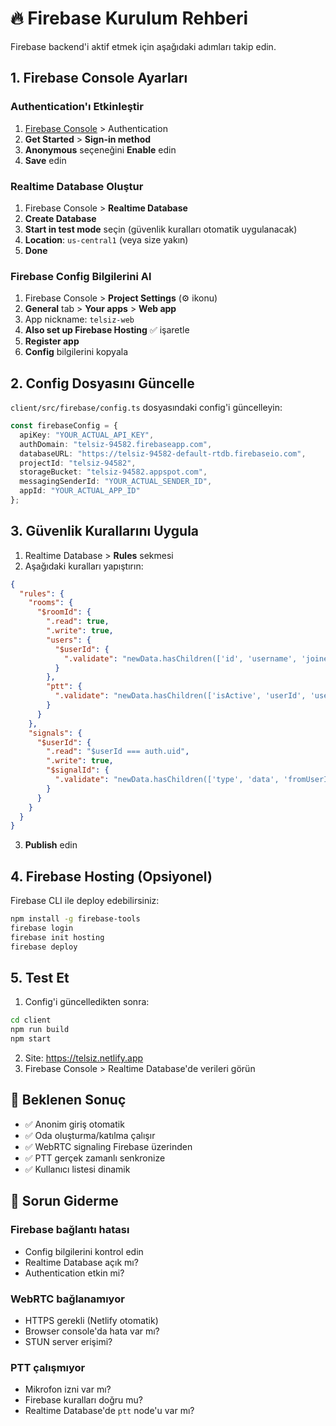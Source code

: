 # 🔥 Firebase Kurulum Rehberi

Firebase backend'i aktif etmek için aşağıdaki adımları takip edin.

## 1. Firebase Console Ayarları

### Authentication'ı Etkinleştir
1. [Firebase Console](https://console.firebase.google.com/u/0/project/telsiz-94582/) > Authentication
2. **Get Started** > **Sign-in method**
3. **Anonymous** seçeneğini **Enable** edin
4. **Save** edin

### Realtime Database Oluştur
1. Firebase Console > **Realtime Database**
2. **Create Database**
3. **Start in test mode** seçin (güvenlik kuralları otomatik uygulanacak)
4. **Location**: `us-central1` (veya size yakın)
5. **Done**

### Firebase Config Bilgilerini Al
1. Firebase Console > **Project Settings** (⚙️ ikonu)
2. **General** tab > **Your apps** > **Web app**
3. App nickname: `telsiz-web`
4. **Also set up Firebase Hosting** ✅ işaretle
5. **Register app**
6. **Config** bilgilerini kopyala

## 2. Config Dosyasını Güncelle

`client/src/firebase/config.ts` dosyasındaki config'i güncelleyin:

```typescript
const firebaseConfig = {
  apiKey: "YOUR_ACTUAL_API_KEY",
  authDomain: "telsiz-94582.firebaseapp.com",
  databaseURL: "https://telsiz-94582-default-rtdb.firebaseio.com",
  projectId: "telsiz-94582",
  storageBucket: "telsiz-94582.appspot.com",
  messagingSenderId: "YOUR_ACTUAL_SENDER_ID",
  appId: "YOUR_ACTUAL_APP_ID"
};
```

## 3. Güvenlik Kurallarını Uygula

1. Realtime Database > **Rules** sekmesi
2. Aşağıdaki kuralları yapıştırın:

```json
{
  "rules": {
    "rooms": {
      "$roomId": {
        ".read": true,
        ".write": true,
        "users": {
          "$userId": {
            ".validate": "newData.hasChildren(['id', 'username', 'joinedAt', 'isSpeaking'])"
          }
        },
        "ptt": {
          ".validate": "newData.hasChildren(['isActive', 'userId', 'username', 'timestamp'])"
        }
      }
    },
    "signals": {
      "$userId": {
        ".read": "$userId === auth.uid",
        ".write": true,
        "$signalId": {
          ".validate": "newData.hasChildren(['type', 'data', 'fromUserId', 'toUserId', 'timestamp'])"
        }
      }
    }
  }
}
```

3. **Publish** edin

## 4. Firebase Hosting (Opsiyonel)

Firebase CLI ile deploy edebilirsiniz:

```bash
npm install -g firebase-tools
firebase login
firebase init hosting
firebase deploy
```

## 5. Test Et

1. Config'i güncelledikten sonra:
```bash
cd client
npm run build
npm start
```

2. Site: https://telsiz.netlify.app
3. Firebase Console > Realtime Database'de verileri görün

## 🎯 Beklenen Sonuç

- ✅ Anonim giriş otomatik
- ✅ Oda oluşturma/katılma çalışır  
- ✅ WebRTC signaling Firebase üzerinden
- ✅ PTT gerçek zamanlı senkronize
- ✅ Kullanıcı listesi dinamik

## 🔧 Sorun Giderme

### Firebase bağlantı hatası
- Config bilgilerini kontrol edin
- Realtime Database açık mı?
- Authentication etkin mi?

### WebRTC bağlanamıyor
- HTTPS gerekli (Netlify otomatik)
- Browser console'da hata var mı?
- STUN server erişimi?

### PTT çalışmıyor
- Mikrofon izni var mı?
- Firebase kuralları doğru mu?
- Realtime Database'de `ptt` node'u var mı? 